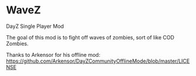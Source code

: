 # WaveZ

DayZ Single Player Mod

The goal of this mod is to fight off waves of zombies, sort of like COD Zombies.

Thanks to Arkensor for his offline mod: https://github.com/Arkensor/DayZCommunityOfflineMode/blob/master/LICENSE
